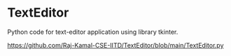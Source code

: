 # TextEditor
Python code for text-editor application using library tkinter.

https://github.com/Raj-Kamal-CSE-IITD/TextEditor/blob/main/TextEditor.py

